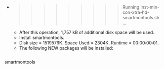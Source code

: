 * >>>>>>>>> Running inst-min-con-xtra-hd-smartmontools.sh ...
  * After this operation, 1,757 kB of additional disk space will be used.
  * Install smartmontools.
  * Disk size = 1519576K. Space Used = 2304K. Runtime = 00:00:00:01.
  * The following NEW packages will be installed:
  ```bash
smartmontools
  ```
